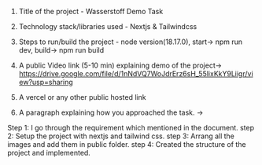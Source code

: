 1. Title of the project - Wasserstoff Demo Task

2. Technology stack/libraries used - Nextjs & Tailwindcss

3. Steps to run/build the project - node version(18.17.0), start-> npm run dev, build-> npm run build

4. A public Video link (5-10 min) explaining demo of the project-> https://drive.google.com/file/d/1nNdVQ7WoJdrErz6sH_55lixKkY9Liigr/view?usp=sharing

5. A vercel or any other public hosted link

6. A paragraph explaining how you approached the task. ->

Step 1: I go through the requirement which mentioned in the document.
step 2: Setup the project with nextjs and tailwind css. 
step 3: Arrang all the images and add them in public folder.
step 4: Created the structure of the project and implemented. 